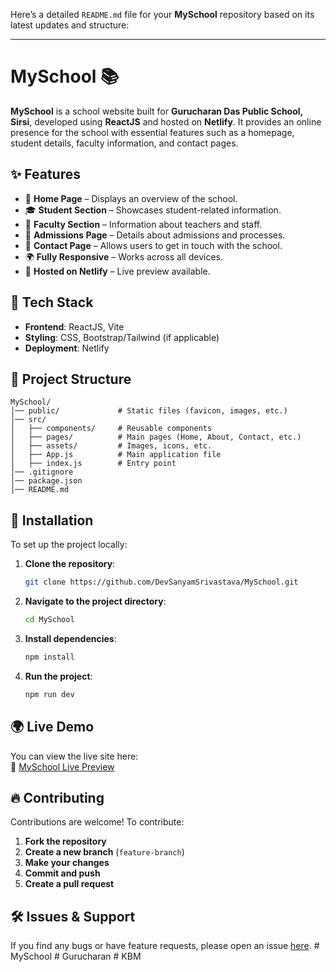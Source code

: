 
Here’s a detailed `README.md` file for your **MySchool** repository based on its latest updates and structure:

---

# MySchool 📚

**MySchool** is a school website built for **Gurucharan Das Public School, Sirsi**, developed using **ReactJS** and hosted on **Netlify**. It provides an online presence for the school with essential features such as a homepage, student details, faculty information, and contact pages.

## ✨ Features

- 📌 **Home Page** – Displays an overview of the school.
- 🎓 **Student Section** – Showcases student-related information.
- 🏫 **Faculty Section** – Information about teachers and staff.
- 📄 **Admissions Page** – Details about admissions and processes.
- 📩 **Contact Page** – Allows users to get in touch with the school.
- 🌍 **Fully Responsive** – Works across all devices.
- 🚀 **Hosted on Netlify** – Live preview available.

## 🔧 Tech Stack

- **Frontend**: ReactJS, Vite
- **Styling**: CSS, Bootstrap/Tailwind (if applicable)
- **Deployment**: Netlify

## 📂 Project Structure

```
MySchool/
│── public/             # Static files (favicon, images, etc.)
│── src/
│   ├── components/     # Reusable components
│   ├── pages/          # Main pages (Home, About, Contact, etc.)
│   ├── assets/         # Images, icons, etc.
│   ├── App.js          # Main application file
│   ├── index.js        # Entry point
│── .gitignore
│── package.json
│── README.md
```

## 🚀 Installation

To set up the project locally:

1. **Clone the repository**:
   ```sh
   git clone https://github.com/DevSanyamSrivastava/MySchool.git
   ```
2. **Navigate to the project directory**:
   ```sh
   cd MySchool
   ```
3. **Install dependencies**:
   ```sh
   npm install
   ```
4. **Run the project**:
   ```sh
   npm run dev
   ```

## 🌍 Live Demo

You can view the live site here:  
🔗 [MySchool Live Preview](https://deploy-preview-1--gurucharanpublicschool.netlify.app)

## 🔥 Contributing

Contributions are welcome! To contribute:

1. **Fork the repository**
2. **Create a new branch** (`feature-branch`)
3. **Make your changes**
4. **Commit and push**
5. **Create a pull request**

## 🛠️ Issues & Support

If you find any bugs or have feature requests, please open an issue [here](https://github.com/DevSanyamSrivastava/MySchool/issues).
#   M y S c h o o l  
 #   G u r u c h a r a n  
 #   K B M  
 